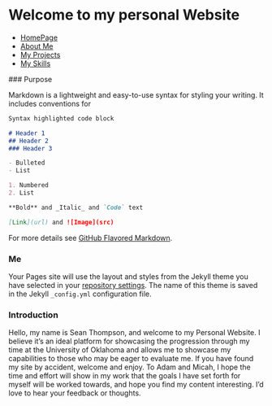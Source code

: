 # Welcome to my personal Website
<ul class="nav justify-content-center">
  <li class="nav-item">
    <a class="nav-link active" href="#">HomePage</a>
  </li>
  <li class="nav-item">
    <a class="nav-link" href="About">About Me</a>
  </li>
  <li class="nav-item">
    <a class="nav-link" href="Project">My Projects</a>
  </li>
  <li class="nav-item">
    <a class="nav-link" href="Skills">My Skills</a>
  </li>
</ul>
### Purpose

Markdown is a lightweight and easy-to-use syntax for styling your writing. It includes conventions for

```markdown
Syntax highlighted code block

# Header 1
## Header 2
### Header 3

- Bulleted
- List

1. Numbered
2. List

**Bold** and _Italic_ and `Code` text

[Link](url) and ![Image](src)
```

For more details see [GitHub Flavored Markdown](https://guides.github.com/features/mastering-markdown/).

### Me

Your Pages site will use the layout and styles from the Jekyll theme you have selected in your [repository settings](https://github.com/SeanThompsonOU/HomeWork-6/settings). The name of this theme is saved in the Jekyll `_config.yml` configuration file.

### Introduction

Hello, my name is Sean Thompson, and welcome to my Personal Website. I believe it’s an ideal platform for showcasing the progression through my time at the University of Oklahoma and allows me to showcase my capabilities to those who may be eager to evaluate me.
If you have found my site by accident, welcome and enjoy. To Adam and Micah, I hope the time and effort will show in my work that the goals I have set forth for myself will be worked towards, and hope you find my content interesting. I’d love to hear your feedback or thoughts.
